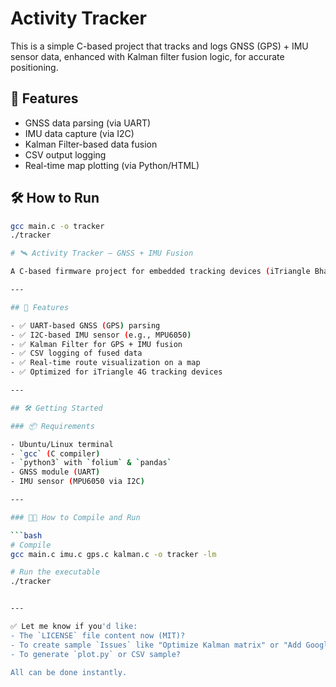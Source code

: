 # Activity Tracker

This is a simple C-based project that tracks and logs GNSS (GPS) + IMU sensor data, enhanced with Kalman filter fusion logic, for accurate positioning. 

## 📌 Features
- GNSS data parsing (via UART)
- IMU data capture (via I2C)
- Kalman Filter-based data fusion
- CSV output logging
- Real-time map plotting (via Python/HTML)

## 🛠️ How to Run
```bash
gcc main.c -o tracker
./tracker

# 🛰️ Activity Tracker – GNSS + IMU Fusion

A C-based firmware project for embedded tracking devices (iTriangle Bharat 101, Aquila, TS101) that enhances GPS accuracy using GNSS + IMU data fusion with a Kalman Filter. Designed for real-time operation on embedded Linux or ESP32.

---

## 🚀 Features

- ✅ UART-based GNSS (GPS) parsing
- ✅ I2C-based IMU sensor (e.g., MPU6050)
- ✅ Kalman Filter for GPS + IMU fusion
- ✅ CSV logging of fused data
- ✅ Real-time route visualization on a map
- ✅ Optimized for iTriangle 4G tracking devices

---

## 🛠️ Getting Started

### 📦 Requirements

- Ubuntu/Linux terminal
- `gcc` (C compiler)
- `python3` with `folium` & `pandas`
- GNSS module (UART)
- IMU sensor (MPU6050 via I2C)

---

### 🧑‍💻 How to Compile and Run

```bash
# Compile
gcc main.c imu.c gps.c kalman.c -o tracker -lm

# Run the executable
./tracker


---

✅ Let me know if you'd like:
- The `LICENSE` file content now (MIT)?
- To create sample `Issues` like "Optimize Kalman matrix" or "Add Google Maps view"?
- To generate `plot.py` or CSV sample?

All can be done instantly.
